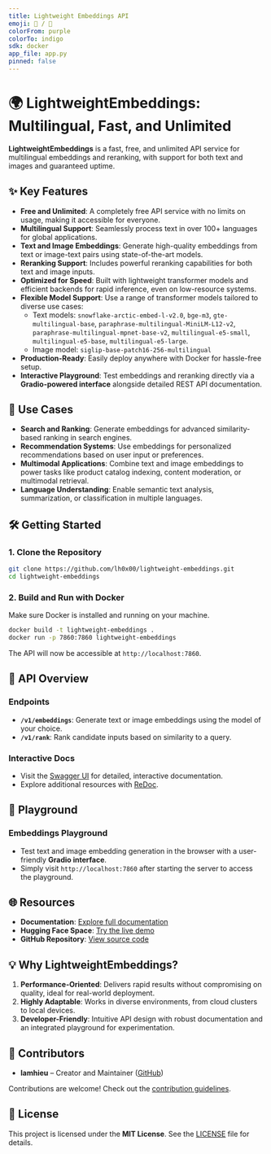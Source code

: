 ```yaml
---
title: Lightweight Embeddings API
emoji: 👻 / 🧬
colorFrom: purple
colorTo: indigo
sdk: docker
app_file: app.py
pinned: false
---
```


# 🌍 LightweightEmbeddings: Multilingual, Fast, and Unlimited

**LightweightEmbeddings** is a fast, free, and unlimited API service for multilingual embeddings and reranking, with support for both text and images and guaranteed uptime.

## ✨ Key Features

- **Free and Unlimited**: A completely free API service with no limits on usage, making it accessible for everyone.
- **Multilingual Support**: Seamlessly process text in over 100+ languages for global applications.
- **Text and Image Embeddings**: Generate high-quality embeddings from text or image-text pairs using state-of-the-art models.
- **Reranking Support**: Includes powerful reranking capabilities for both text and image inputs.
- **Optimized for Speed**: Built with lightweight transformer models and efficient backends for rapid inference, even on low-resource systems.
- **Flexible Model Support**: Use a range of transformer models tailored to diverse use cases:
  - Text models: `snowflake-arctic-embed-l-v2.0`, `bge-m3`, `gte-multilingual-base`, `paraphrase-multilingual-MiniLM-L12-v2`, `paraphrase-multilingual-mpnet-base-v2`, `multilingual-e5-small`, `multilingual-e5-base`, `multilingual-e5-large`.
  - Image model: `siglip-base-patch16-256-multilingual`
- **Production-Ready**: Easily deploy anywhere with Docker for hassle-free setup.
- **Interactive Playground**: Test embeddings and reranking directly via a **Gradio-powered interface** alongside detailed REST API documentation.

## 🚀 Use Cases

- **Search and Ranking**: Generate embeddings for advanced similarity-based ranking in search engines.
- **Recommendation Systems**: Use embeddings for personalized recommendations based on user input or preferences.
- **Multimodal Applications**: Combine text and image embeddings to power tasks like product catalog indexing, content moderation, or multimodal retrieval.
- **Language Understanding**: Enable semantic text analysis, summarization, or classification in multiple languages.

## 🛠️ Getting Started

### 1. Clone the Repository
```bash
git clone https://github.com/lh0x00/lightweight-embeddings.git
cd lightweight-embeddings
```

### 2. Build and Run with Docker
Make sure Docker is installed and running on your machine.
```bash
docker build -t lightweight-embeddings .
docker run -p 7860:7860 lightweight-embeddings
```

The API will now be accessible at `http://localhost:7860`.

## 📖 API Overview

### Endpoints
- **`/v1/embeddings`**: Generate text or image embeddings using the model of your choice.
- **`/v1/rank`**: Rank candidate inputs based on similarity to a query.

### Interactive Docs
- Visit the [Swagger UI](http://localhost:7860/docs) for detailed, interactive documentation.
- Explore additional resources with [ReDoc](http://localhost:7860/redoc).

## 🔬 Playground

### Embeddings Playground
- Test text and image embedding generation in the browser with a user-friendly **Gradio interface**.
- Simply visit `http://localhost:7860` after starting the server to access the playground.

## 🌐 Resources

- **Documentation**: [Explore full documentation](https://lamhieu-lightweight-embeddings.hf.space/docs)
- **Hugging Face Space**: [Try the live demo](https://huggingface.co/spaces/lamhieu/lightweight-embeddings)
- **GitHub Repository**: [View source code](https://github.com/lh0x00/lightweight-embeddings)

## 💡 Why LightweightEmbeddings?

1. **Performance-Oriented**: Delivers rapid results without compromising on quality, ideal for real-world deployment.
2. **Highly Adaptable**: Works in diverse environments, from cloud clusters to local devices.
3. **Developer-Friendly**: Intuitive API design with robust documentation and an integrated playground for experimentation.

## 👥 Contributors

- **lamhieu** – Creator and Maintainer ([GitHub](https://github.com/lh0x00))

Contributions are welcome! Check out the [contribution guidelines](https://github.com/lh0x00/lightweight-embeddings/blob/main/CONTRIBUTING.md).

## 📜 License

This project is licensed under the **MIT License**. See the [LICENSE](https://github.com/lh0x00/lightweight-embeddings/blob/main/LICENSE) file for details.
